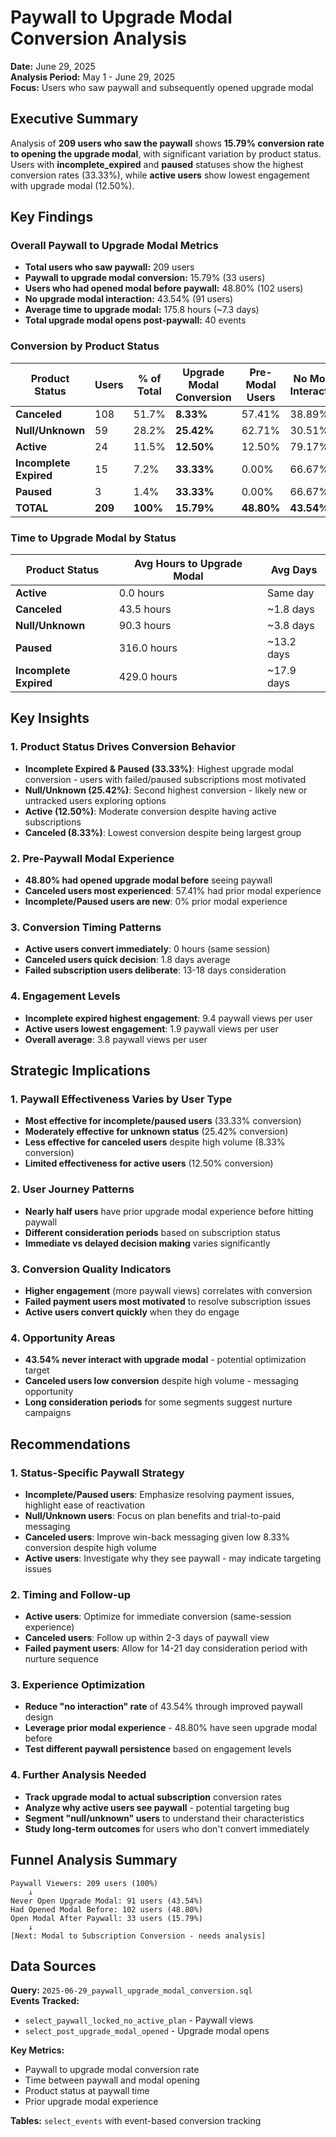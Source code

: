# Paywall to Upgrade Modal Conversion Analysis

**Date:** June 29, 2025  
**Analysis Period:** May 1 - June 29, 2025  
**Focus:** Users who saw paywall and subsequently opened upgrade modal

## Executive Summary

Analysis of **209 users who saw the paywall** shows **15.79% conversion rate to opening the upgrade modal**, with significant variation by product status. Users with **incomplete_expired** and **paused** statuses show the highest conversion rates (33.33%), while **active users** show lowest engagement with upgrade modal (12.50%).

## Key Findings

### Overall Paywall to Upgrade Modal Metrics
- **Total users who saw paywall:** 209 users  
- **Paywall to upgrade modal conversion:** 15.79% (33 users)
- **Users who had opened modal before paywall:** 48.80% (102 users)
- **No upgrade modal interaction:** 43.54% (91 users)
- **Average time to upgrade modal:** 175.8 hours (~7.3 days)
- **Total upgrade modal opens post-paywall:** 40 events

### Conversion by Product Status

| Product Status | Users | % of Total | Upgrade Modal Conversion | Pre-Modal Users | No Modal Interaction |
|----------------|-------|------------|-------------------------|-----------------|---------------------|
| **Canceled** | 108 | 51.7% | **8.33%** | 57.41% | 38.89% |
| **Null/Unknown** | 59 | 28.2% | **25.42%** | 62.71% | 30.51% |
| **Active** | 24 | 11.5% | **12.50%** | 12.50% | 79.17% |
| **Incomplete Expired** | 15 | 7.2% | **33.33%** | 0.00% | 66.67% |
| **Paused** | 3 | 1.4% | **33.33%** | 0.00% | 66.67% |
| **TOTAL** | **209** | **100%** | **15.79%** | **48.80%** | **43.54%** |

### Time to Upgrade Modal by Status

| Product Status | Avg Hours to Upgrade Modal | Avg Days |
|----------------|---------------------------|----------|
| **Active** | 0.0 hours | Same day |
| **Canceled** | 43.5 hours | ~1.8 days |
| **Null/Unknown** | 90.3 hours | ~3.8 days |
| **Paused** | 316.0 hours | ~13.2 days |
| **Incomplete Expired** | 429.0 hours | ~17.9 days |

## Key Insights

### 1. **Product Status Drives Conversion Behavior**
- **Incomplete Expired & Paused (33.33%)**: Highest upgrade modal conversion - users with failed/paused subscriptions most motivated
- **Null/Unknown (25.42%)**: Second highest conversion - likely new or untracked users exploring options
- **Active (12.50%)**: Moderate conversion despite having active subscriptions
- **Canceled (8.33%)**: Lowest conversion despite being largest group

### 2. **Pre-Paywall Modal Experience**
- **48.80% had opened upgrade modal before** seeing paywall
- **Canceled users most experienced**: 57.41% had prior modal experience
- **Incomplete/Paused users are new**: 0% prior modal experience

### 3. **Conversion Timing Patterns**
- **Active users convert immediately**: 0 hours (same session)
- **Canceled users quick decision**: 1.8 days average
- **Failed subscription users deliberate**: 13-18 days consideration

### 4. **Engagement Levels**
- **Incomplete expired highest engagement**: 9.4 paywall views per user
- **Active users lowest engagement**: 1.9 paywall views per user
- **Overall average**: 3.8 paywall views per user

## Strategic Implications

### 1. **Paywall Effectiveness Varies by User Type**
- **Most effective for incomplete/paused users** (33.33% conversion)
- **Moderately effective for unknown status** (25.42% conversion)  
- **Less effective for canceled users** despite high volume (8.33% conversion)
- **Limited effectiveness for active users** (12.50% conversion)

### 2. **User Journey Patterns**
- **Nearly half users** have prior upgrade modal experience before hitting paywall
- **Different consideration periods** based on subscription status
- **Immediate vs delayed decision making** varies significantly

### 3. **Conversion Quality Indicators**
- **Higher engagement** (more paywall views) correlates with conversion
- **Failed payment users most motivated** to resolve subscription issues
- **Active users convert quickly** when they do engage

### 4. **Opportunity Areas**
- **43.54% never interact with upgrade modal** - potential optimization target
- **Canceled users low conversion** despite high volume - messaging opportunity
- **Long consideration periods** for some segments suggest nurture campaigns

## Recommendations

### 1. **Status-Specific Paywall Strategy**
- **Incomplete/Paused users**: Emphasize resolving payment issues, highlight ease of reactivation
- **Null/Unknown users**: Focus on plan benefits and trial-to-paid messaging
- **Canceled users**: Improve win-back messaging given low 8.33% conversion despite high volume
- **Active users**: Investigate why they see paywall - may indicate targeting issues

### 2. **Timing and Follow-up**
- **Active users**: Optimize for immediate conversion (same-session experience)
- **Canceled users**: Follow up within 2-3 days of paywall view
- **Failed payment users**: Allow for 14-21 day consideration period with nurture sequence

### 3. **Experience Optimization**
- **Reduce "no interaction" rate** of 43.54% through improved paywall design
- **Leverage prior modal experience** - 48.80% have seen upgrade modal before
- **Test different paywall persistence** based on engagement levels

### 4. **Further Analysis Needed**
- **Track upgrade modal to actual subscription** conversion rates
- **Analyze why active users see paywall** - potential targeting bug
- **Segment "null/unknown" users** to understand their characteristics
- **Study long-term outcomes** for users who don't convert immediately

## Funnel Analysis Summary

```
Paywall Viewers: 209 users (100%)
    ↓
Never Open Upgrade Modal: 91 users (43.54%)
Had Opened Modal Before: 102 users (48.80%)
Open Modal After Paywall: 33 users (15.79%)
    ↓
[Next: Modal to Subscription Conversion - needs analysis]
```

## Data Sources

**Query:** `2025-06-29_paywall_upgrade_modal_conversion.sql`  
**Events Tracked:**
- `select_paywall_locked_no_active_plan` - Paywall views
- `select_post_upgrade_modal_opened` - Upgrade modal opens

**Key Metrics:**
- Paywall to upgrade modal conversion rate
- Time between paywall and modal opening  
- Product status at paywall time
- Prior upgrade modal experience

**Tables:** `select_events` with event-based conversion tracking